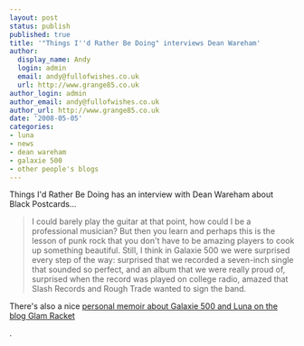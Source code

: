 ```yaml
---
layout: post
status: publish
published: true
title: '"Things I''d Rather Be Doing" interviews Dean Wareham'
author:
  display_name: Andy
  login: admin
  email: andy@fullofwishes.co.uk
  url: http://www.grange85.co.uk
author_login: admin
author_email: andy@fullofwishes.co.uk
author_url: http://www.grange85.co.uk
date: '2008-05-05'
categories:
- luna
- news
- dean wareham
- galaxie 500
- other people's blogs
---
```

<p>Things I'd Rather Be Doing has an interview with Dean Wareham about Black Postcards...</p>
<blockquote><p>I could barely play the guitar at that point, how could I be a professional musician? But then you learn and perhaps this is the lesson of punk rock that you don't have to be amazing players to cook up something beautiful. Still, I think in Galaxie 500 we were surprised every step of the way: surprised that we recorded a seven-inch single that sounded so perfect, and an album that we were really proud of, surprised when the record was played on college radio, amazed that Slash Records and Rough Trade wanted to sign the band.</p></blockquote>
<p>There's also a nice <a href="http://glam-racket.blogspot.com/2008/05/luna-tell-me-do-you-miss-me.html">personal memoir about Galaxie 500 and Luna on the blog Glam Racket</a></p>
<p>.</p>
